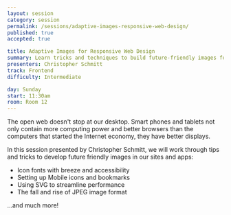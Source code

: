 ```yaml
---
layout: session
category: session
permalink: /sessions/adaptive-images-responsive-web-design/
published: true
accepted: true

title: Adaptive Images for Responsive Web Design
summary: Learn tricks and techniques to build future-friendly images for RWD sites & apps.
presenters: Christopher Schmitt
track: Frontend
difficulty: Intermediate

day: Sunday
start: 11:30am
room: Room 12
---
```


The open web doesn't stop at our desktop. Smart phones and tablets not only contain more computing power and better browsers than the computers that started the Internet economy, they have better displays.

In this session presented by Christopher Schmitt, we will work through tips and tricks to develop future friendly images in our sites and apps:

* Icon fonts with breeze and accessibility
* Setting up Mobile icons and bookmarks
* Using SVG to streamline performance
* The fall and rise of JPEG image format

...and much more!

